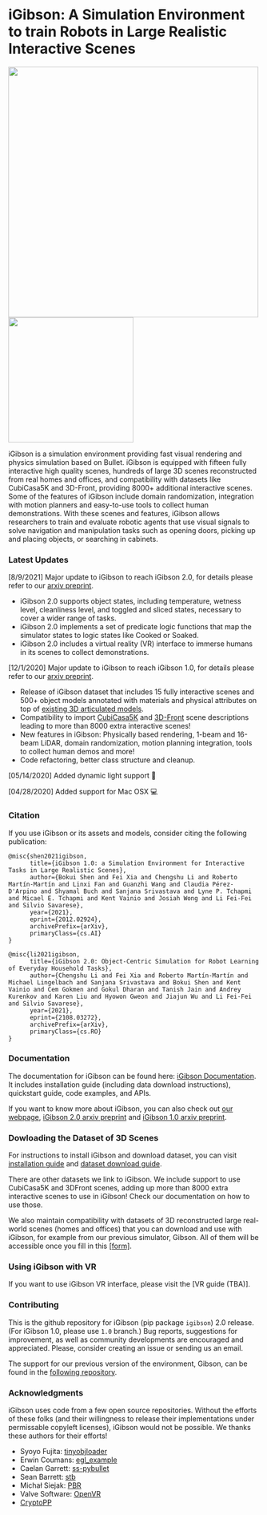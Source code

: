 #  iGibson: A Simulation Environment to train Robots in Large Realistic Interactive Scenes

<img src="./docs/images/igibsonlogo.png" width="500"> <img src="./docs/images/igibson.gif" width="250"> 

iGibson is a simulation environment providing fast visual rendering and physics simulation based on Bullet. iGibson is equipped with fifteen fully interactive high quality scenes, hundreds of large 3D scenes reconstructed from real homes and offices, and compatibility with datasets like CubiCasa5K and 3D-Front, providing 8000+ additional interactive scenes. Some of the features of iGibson include domain randomization, integration with motion planners and easy-to-use tools to collect human demonstrations. With these scenes and features, iGibson allows researchers to train and evaluate robotic agents that use visual signals to solve navigation and manipulation tasks such as opening doors, picking up and placing objects, or searching in cabinets.

### Latest Updates
[8/9/2021] Major update to iGibson to reach iGibson 2.0, for details please refer to our [arxiv preprint](https://arxiv.org/abs/2108.03272). 

-  iGibson 2.0 supports object states, including temperature, wetness level, cleanliness level, and toggled and sliced states, necessary to cover a wider range of tasks. 
- iGibson 2.0 implements a set of predicate logic functions that map the simulator states to logic states like Cooked or Soaked.
- iGibson 2.0 includes a virtual reality (VR) interface to immerse humans in its scenes to collect demonstrations. 


[12/1/2020] Major update to iGibson to reach iGibson 1.0, for details please refer to our [arxiv preprint](https://arxiv.org/abs/2012.02924). 

- Release of iGibson dataset that includes 15 fully interactive scenes and 500+ object models annotated with materials and physical attributes on top of [existing 3D articulated models](https://cs.stanford.edu/~kaichun/partnet/).
- Compatibility to import [CubiCasa5K](https://github.com/CubiCasa/CubiCasa5k) and [3D-Front](https://tianchi.aliyun.com/specials/promotion/alibaba-3d-scene-dataset) scene descriptions leading to more than 8000 extra interactive scenes!
- New features in iGibson: Physically based rendering, 1-beam and 16-beam LiDAR, domain randomization, motion planning integration, tools to collect human demos and more!
- Code refactoring, better class structure and cleanup. 

[05/14/2020] Added dynamic light support :flashlight:

[04/28/2020] Added support for Mac OSX :computer:

### Citation
If you use iGibson or its assets and models, consider citing the following publication:

```
@misc{shen2021igibson,
      title={iGibson 1.0: a Simulation Environment for Interactive Tasks in Large Realistic Scenes}, 
      author={Bokui Shen and Fei Xia and Chengshu Li and Roberto Martín-Martín and Linxi Fan and Guanzhi Wang and Claudia Pérez-D'Arpino and Shyamal Buch and Sanjana Srivastava and Lyne P. Tchapmi and Micael E. Tchapmi and Kent Vainio and Josiah Wong and Li Fei-Fei and Silvio Savarese},
      year={2021},
      eprint={2012.02924},
      archivePrefix={arXiv},
      primaryClass={cs.AI}
}
```

```
@misc{li2021igibson,
      title={iGibson 2.0: Object-Centric Simulation for Robot Learning of Everyday Household Tasks}, 
      author={Chengshu Li and Fei Xia and Roberto Martín-Martín and Michael Lingelbach and Sanjana Srivastava and Bokui Shen and Kent Vainio and Cem Gokmen and Gokul Dharan and Tanish Jain and Andrey Kurenkov and Karen Liu and Hyowon Gweon and Jiajun Wu and Li Fei-Fei and Silvio Savarese},
      year={2021},
      eprint={2108.03272},
      archivePrefix={arXiv},
      primaryClass={cs.RO}
}
```

### Documentation
The documentation for iGibson can be found here: [iGibson Documentation](http://svl.stanford.edu/igibson/docs/). It includes installation guide (including data download instructions), quickstart guide, code examples, and APIs.

If you want to know more about iGibson, you can also check out [our webpage](http://svl.stanford.edu/igibson),  [iGibson 2.0 arxiv preprint](https://arxiv.org/abs/2108.03272) and [iGibson 1.0 arxiv preprint](https://arxiv.org/abs/2012.02924).

### Dowloading the Dataset of 3D Scenes

For instructions to install iGibson and download dataset, you can visit [installation guide](http://svl.stanford.edu/igibson/docs/installation.html) and [dataset download guide](http://svl.stanford.edu/igibson/docs/dataset.html).

There are other datasets we link to iGibson. We include support to use CubiCasa5K and 3DFront scenes, adding up more than 8000 extra interactive scenes to use in iGibson! Check our documentation on how to use those.

We also maintain compatibility with datasets of 3D reconstructed large real-world scenes (homes and offices) that you can download and use with iGibson, for example from our previous simulator, Gibson. All of them will be accessible once you fill in this <a href="https://forms.gle/36TW9uVpjrE1Mkf9A" target="_blank">[form]</a>.

### Using iGibson with VR
If you want to use iGibson VR interface, please visit the [VR guide (TBA)].


### Contributing
This is the github repository for iGibson (pip package `igibson`) 2.0 release. (For iGibson 1.0, please use `1.0` branch.) Bug reports, suggestions for improvement, as well as community developments are encouraged and appreciated. Please, consider creating an issue or sending us an email. 

The support for our previous version of the environment, Gibson, can be found in the [following repository](http://github.com/StanfordVL/GibsonEnv/).

### Acknowledgments

iGibson uses code from a few open source repositories. Without the efforts of these folks (and their willingness to release their implementations under permissable copyleft licenses), iGibson would not be possible. We thanks these authors for their efforts!

- Syoyo Fujita: [tinyobjloader](https://github.com/syoyo/tinyobjloader)
- Erwin Coumans: [egl_example](https://github.com/erwincoumans/egl_example)
- Caelan Garrett: [ss-pybullet](https://github.com/caelan/ss-pybullet)
- Sean Barrett: [stb](https://github.com/nothings/stb)
- Michał Siejak: [PBR](https://github.com/Nadrin/PBR)
- Valve Software: [OpenVR](https://github.com/ValveSoftware/openvr)
- [CryptoPP](https://www.cryptopp.com/)
